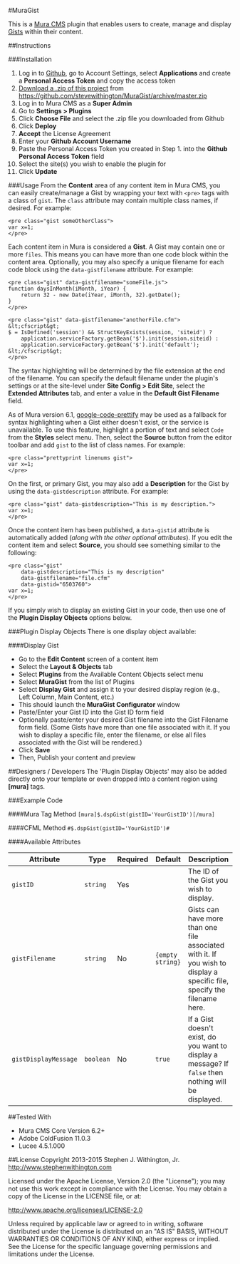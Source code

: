 #MuraGist

This is a [Mura CMS](http://getmura.com) plugin that enables users to create, manage and display [Gists](https://gist.github.com) within their content.

##Instructions

###Installation
1. Log in to [Github](https://github.com/login), go to Account Settings, select **Applications** and create a **Personal Access Token** and copy the access token
2. [Download a .zip of this project](https://github.com/stevewithington/MuraGist/archive/master.zip) from https://github.com/stevewithington/MuraGist/archive/master.zip
3. Log in to Mura CMS as a **Super Admin**
4. Go to **Settings > Plugins**
5. Click **Choose File** and select the .zip file you downloaded from Github
6. Click **Deploy**
7. **Accept** the License Agreement
8. Enter your **Github Account Username**
9. Paste the Personal Access Token you created in Step 1. into the **Github Personal Access Token** field
10. Select the site(s) you wish to enable the plugin for
11. Click **Update**

###Usage
From the **Content** area of any content item in Mura CMS, you can easily create/manage a Gist by wrapping your text with `<pre>` tags with a class of `gist`. The `class` attribute may contain multiple class names, if desired. For example:

```
<pre class="gist someOtherClass">
var x=1;
</pre>
```

Each content item in Mura is considered a **Gist**. A Gist may contain one or more `files`. This means you can have more than one code block within the content area. Optionally, you may also specify a unique filename for each code block using the `data-gistfilename` attribute. For example:

```
<pre class="gist" data-gistfilename="someFile.js">
function daysInMonth(iMonth, iYear) {
    return 32 - new Date(iYear, iMonth, 32).getDate();
}
</pre>

<pre class="gist" data-gistfilename="anotherFile.cfm">
&lt;cfscript&gt;
$ = IsDefined('session') && StructKeyExists(session, 'siteid') ?
	application.serviceFactory.getBean('$').init(session.siteid) :
	application.serviceFactory.getBean('$').init('default');
&lt;/cfscript&gt;
</pre>
```

The syntax highlighting will be determined by the file extension at the end of the filename. You can specify the default filename under the plugin's settings or at the site-level under **Site Config > Edit Site**, select the **Extended Attributes** tab, and enter a value in the **Default Gist Filename** field.

As of Mura version 6.1, [google-code-prettify](https://code.google.com/p/google-code-prettify/) may be used as a fallback for syntax highlighting when a Gist either doesn't exist, or the service is unavailable. To use this feature, highlight a portion of text and select `Code` from the **Styles** select menu. Then, select the **Source** button from the editor toolbar and add `gist` to the list of class names. For example:

```
<pre class="prettyprint linenums gist">
var x=1;
</pre>
```

On the first, or primary Gist, you may also add a **Description** for the Gist by using the `data-gistdescription` attribute. For example:

```
<pre class="gist" data-gistdescription="This is my description.">
var x=1;
</pre>
```

Once the content item has been published, a `data-gistid` attribute is automatically added (*along with the other optional attributes*). If you edit the content item and select **Source**, you should see something similar to the following:

```
<pre class="gist" 
	data-gistdescription="This is my description" 
	data-gistfilename="file.cfm" 
	data-gistid="6503760">
var x=1;
</pre>
```

If you simply wish to display an existing Gist in your code, then use one of the **Plugin Display Objects** options below.

###Plugin Display Objects
There is one display object available:

####Display Gist
* Go to the **Edit Content** screen of a content item
* Select the **Layout &amp; Objects** tab
* Select **Plugins** from the Available Content Objects select menu
* Select **MuraGist** from the list of Plugins
* Select **Display Gist** and assign it to your desired display region (e.g., Left Column, Main Content, etc.)
* This should launch the **MuraGist Configurator** window
* Paste/Enter your Gist ID into the Gist ID form field
* Optionally paste/enter your desired Gist filename into the Gist Filename form field. (Some Gists have more than one file associated with it. If you wish to display a specific file, enter the filename, or else all files associated with the Gist will be rendered.)
* Click **Save**
* Then, Publish your content and preview

##Designers / Developers
The 'Plugin Display Objects' may also be added directly onto your template or even dropped into a content region using **[mura]** tags.

###Example Code

####Mura Tag Method
`[mura]$.dspGist(gistID='YourGistID')[/mura]`

####CFML Method
`#$.dspGist(gistID='YourGistID')#`

####Available Attributes

| Attribute 		| Type 		| Required 	| Default 			| Description 								|
| ---				| --- 		| ---		| ---				| ---										|
| `gistID`			| `string`	| Yes 		| 					| The ID of the Gist you wish to display. 	|
| `gistFilename`	| `string` 	| No 		| `{empty string}` 	| Gists can have more than one file associated with it. If you wish to display a specific file, specify the filename here. 	|
| `gistDisplayMessage` 	| `boolean` 	| No 		| `true` 			| If a Gist doesn't exist, do you want to display a message? If `false` then nothing will be displayed. |

##Tested With
* Mura CMS Core Version 6.2+
* Adobe ColdFusion 11.0.3
* Lucee 4.5.1.000


##License
Copyright 2013-2015 Stephen J. Withington, Jr. <http://www.stephenwithington.com>

Licensed under the Apache License, Version 2.0 (the "License"); you may not use this work except in compliance with the License. You may obtain a copy of the License in the LICENSE file, or at:

http://www.apache.org/licenses/LICENSE-2.0

Unless required by applicable law or agreed to in writing, software distributed under the License is distributed on an "AS IS" BASIS, WITHOUT WARRANTIES OR CONDITIONS OF ANY KIND, either express or implied. See the License for the specific language governing permissions and limitations under the License.